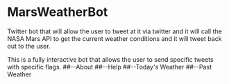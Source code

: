 # MarsWeatherBot

 Twitter bot that will allow the user to tweet at it via twitter and it will call the NASA Mars API to get the current weather conditions and it will tweet back out to the user.

This is a fully interactive bot that allows the user to send specific tweets with specific flags.
##--About
##--Help
##--Today's Weather
##--Past Weather

